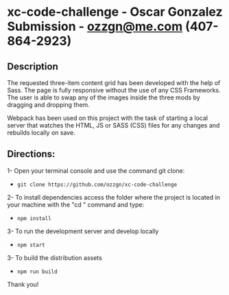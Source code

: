 # xc-code-challenge - Oscar Gonzalez Submission - ozzgn@me.com (407-864-2923)

## Description

The requested three-item content grid has been developed with the help of Sass. The page is fully responsive without the use of any CSS Frameworks. The user is able to swap any of the images inside the three mods by dragging and dropping them.

Webpack has been used on this project with the task of starting a local server that watches the HTML, JS or SASS (CSS) files for any changes and rebuilds locally on save. 

## Directions:

1- Open your terminal console and use the command git clone:

* `git clone https://github.com/ozzgn/xc-code-challenge`

2- To install dependencies access the folder where the project is located in your machine with the "cd " command and type:

* `npm install`

3- To run the development server and develop locally

* `npm start`

3- To build the distribution assets

* `npm run build`


Thank you!